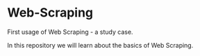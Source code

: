 # Web-Scraping

First usage of Web Scraping - a study case.

In this repository we will learn about the basics of Web Scraping. 
